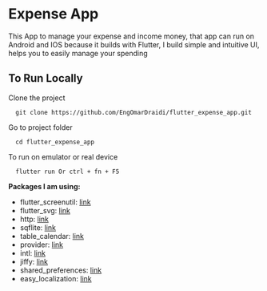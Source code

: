 # Expense App

This App to manage your expense and income money, that app can run on Android and IOS because it builds with Flutter, I build simple and intuitive UI, helps you to easily manage your spending

## To Run Locally

Clone the project

```batch
  git clone https://github.com/EngOmarDraidi/flutter_expense_app.git
```

Go to project folder

```batch
  cd flutter_expense_app
```

To run on emulator or real device

```batch
  flutter run Or ctrl + fn + F5
```

**Packages I am using:**
  - flutter_screenutil: [link](https://pub.dev/packages/flutter_screenutil)
  - flutter_svg: [link](https://pub.dev/packages/flutter_svg)
  - http: [link](https://pub.dev/packages/http)
  - sqflite: [link](https://pub.dev/packages/sqflite)
  - table_calendar: [link](https://pub.dev/packages/table_calendar)
  - provider: [link](https://pub.dev/packages/provider)
  - intl: [link](https://pub.dev/packages/intl)
  - jiffy: [link](https://pub.dev/packages/jiffy)
  - shared_preferences: [link](https://pub.dev/packages/shared_preferences)
  - easy_localization: [link](https://pub.dev/packages/easy_localization)

